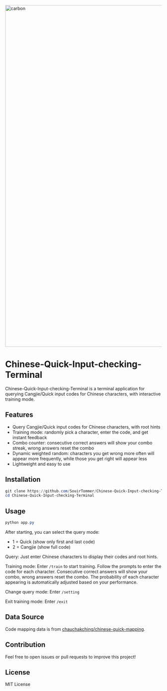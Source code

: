 <img width="1586" height="1098" alt="carbon" src="https://github.com/user-attachments/assets/cc04b122-1012-486b-aec1-de113f51ab53" />

# Chinese-Quick-Input-checking-Terminal

Chinese-Quick-Input-checking-Terminal is a terminal application for querying Cangjie/Quick input codes for Chinese characters, with interactive training mode.

## Features

- Query Cangjie/Quick input codes for Chinese characters, with root hints
- Training mode: randomly pick a character, enter the code, and get instant feedback
- Combo counter: consecutive correct answers will show your combo streak, wrong answers reset the combo
- Dynamic weighted random: characters you get wrong more often will appear more frequently, while those you get right will appear less
- Lightweight and easy to use

## Installation

```powershell
git clone https://github.com/SouirTommer/Chinese-Quick-Input-checking-Terminal
cd Chinese-Quick-Input-checking-Terminal
```

## Usage

```powershell
python app.py
```

After starting, you can select the query mode:
- 1 = Quick (show only first and last code)
- 2 = Cangjie (show full code)

Query: Just enter Chinese characters to display their codes and root hints.

Training mode: Enter `/train` to start training. Follow the prompts to enter the code for each character. Consecutive correct answers will show your combo, wrong answers reset the combo. The probability of each character appearing is automatically adjusted based on your performance.

Change query mode: Enter `/setting`

Exit training mode: Enter `/exit`

## Data Source

Code mapping data is from [chauchakching/chinese-quick-mapping](https://github.com/chauchakching/chinese-quick-mapping).

## Contribution

Feel free to open issues or pull requests to improve this project!

## License

MIT License
